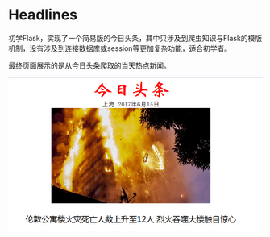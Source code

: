 # Headlines

初学Flask，实现了一个简易版的今日头条，其中只涉及到爬虫知识与Flask的模版机制，没有涉及到连接数据库或session等更加复杂功能，适合初学者。

最终页面展示的是从今日头条爬取的当天热点新闻。

![](https://github.com/DLily0129/Headlines/raw/master/Screenshot/screenshot.PNG)
